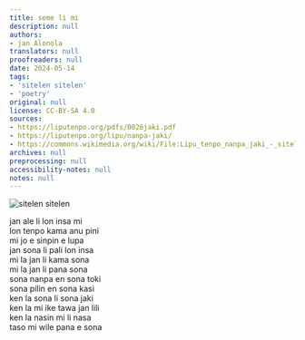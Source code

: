 ```yaml
---
title: seme li mi
description: null
authors:
- jan Alonola
translators: null
proofreaders: null
date: 2024-05-14
tags:
- 'sitelen sitelen'
- 'poetry'
original: null
license: CC-BY-SA 4.0
sources:
- https://liputenpo.org/pdfs/0026jaki.pdf
- https://liputenpo.org/lipu/nanpa-jaki/
- https://commons.wikimedia.org/wiki/File:Lipu_tenpo_nanpa_jaki_-_sitelen_sitelen.png
archives: null
preprocessing: null
accessibility-notes: null
notes: null
---
```


![sitelen sitelen](https://upload.wikimedia.org/wikipedia/commons/7/70/Lipu_tenpo_nanpa_jaki_-_sitelen_sitelen.png)

jan ale li lon insa mi  
lon tenpo kama anu pini  
mi jo e sinpin e lupa  
jan sona li pali lon insa  
mi la jan li kama sona  
mi la jan li pana sona  
sona nanpa en sona toki  
sona pilin en sona kasi  
ken la sona li sona jaki  
ken la mi ike tawa jan lili  
ken la nasin mi li nasa  
taso mi wile pana e sona